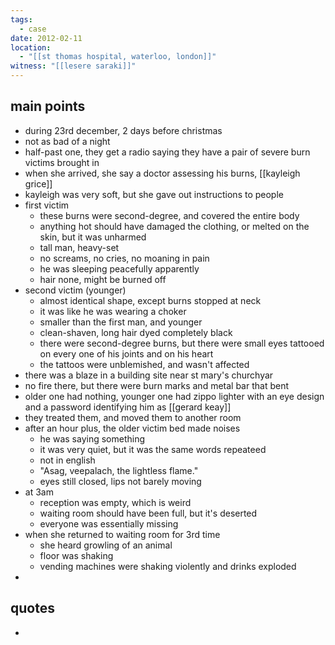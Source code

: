 ```yaml
---
tags:
  - case
date: 2012-02-11
location:
  - "[[st thomas hospital, waterloo, london]]"
witness: "[[lesere saraki]]"
---
```

## main points
- during 23rd december, 2 days before christmas
- not as bad of a night
- half-past one, they get a radio saying they have a pair of severe burn victims brought in
- when she arrived, she say a doctor assessing his burns, [[kayleigh grice]]
- kayleigh was very soft, but she gave out instructions to people
- first victim
	- these burns were second-degree, and covered the entire body
	- anything hot should have damaged the clothing, or melted on the skin, but it was unharmed
	- tall man, heavy-set
	- no screams, no cries, no moaning in pain
	- he was sleeping peacefully apparently
	- hair none, might be burned off
- second victim (younger)
	- almost identical shape, except burns stopped at neck
	- it was like he was wearing a choker
	- smaller than the first man, and younger
	- clean-shaven, long hair dyed completely black
	- there were second-degree burns, but there were small eyes tattooed on every one of his joints and on his heart
	- the tattoos were unblemished, and wasn't affected
- there was a blaze in a building site near st mary's churchyar
- no fire there, but there were burn marks and metal bar that bent
- older one had nothing, younger one had zippo lighter with an eye design and a password identifying him as [[gerard keay]]
- they treated them, and moved them to another room
- after an hour plus, the older victim bed made noises
	- he was saying something
	- it was very quiet, but it was the same words repeateed
	- not in english
	- "Asag, veepalach, the lightless flame."
	- eyes still closed, lips not barely moving
- at 3am
	- reception was empty, which is weird
	- waiting room should have been full, but it's deserted
	- everyone was essentially missing
- when she returned to waiting room for 3rd time
	- she heard growling of an animal
	- floor was shaking
	- vending machines were shaking violently and drinks exploded
- 

## quotes
- 